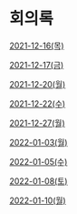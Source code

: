 # 회의록

[2021-12-16(목)](%E1%84%92%E1%85%AC%E1%84%8B%E1%85%B4%E1%84%85%E1%85%A9%E1%86%A8%20dc813ea0d61f479e91baf24237963329/2021-12-16(%E1%84%86%E1%85%A9%E1%86%A8)%2087b19d6efa9f4dd18fe97fc32578122a.md)

[2021-12-17(금)](%E1%84%92%E1%85%AC%E1%84%8B%E1%85%B4%E1%84%85%E1%85%A9%E1%86%A8%20dc813ea0d61f479e91baf24237963329/2021-12-17(%E1%84%80%E1%85%B3%E1%86%B7)%20341e5672fd27431593aaf0d770155e4f.md)

[2021-12-20(월) ](%E1%84%92%E1%85%AC%E1%84%8B%E1%85%B4%E1%84%85%E1%85%A9%E1%86%A8%20dc813ea0d61f479e91baf24237963329/2021-12-20(%E1%84%8B%E1%85%AF%E1%86%AF)%20046bd69fb6ce4dc88752417a543836d8.md)

[2021-12-22(수) ](%E1%84%92%E1%85%AC%E1%84%8B%E1%85%B4%E1%84%85%E1%85%A9%E1%86%A8%20dc813ea0d61f479e91baf24237963329/2021-12-22(%E1%84%89%E1%85%AE)%20442a3d4581824184bc69fbf91635ceb5.md)

[2021-12-27(월)](%E1%84%92%E1%85%AC%E1%84%8B%E1%85%B4%E1%84%85%E1%85%A9%E1%86%A8%20dc813ea0d61f479e91baf24237963329/2021-12-27(%E1%84%8B%E1%85%AF%E1%86%AF)%2034379eb4221e474e9013cf7b63f9cef1.md)

[2022-01-03(월) ](%E1%84%92%E1%85%AC%E1%84%8B%E1%85%B4%E1%84%85%E1%85%A9%E1%86%A8%20dc813ea0d61f479e91baf24237963329/2022-01-03(%E1%84%8B%E1%85%AF%E1%86%AF)%20c21b7d35a299465aa5e3087f67e5adc2.md)

[2022-01-05(수) ](%E1%84%92%E1%85%AC%E1%84%8B%E1%85%B4%E1%84%85%E1%85%A9%E1%86%A8%20dc813ea0d61f479e91baf24237963329/2022-01-05(%E1%84%89%E1%85%AE)%2056daf536811b4578bca7dddd2509c96a.md)

[2022-01-08(토)](%E1%84%92%E1%85%AC%E1%84%8B%E1%85%B4%E1%84%85%E1%85%A9%E1%86%A8%20dc813ea0d61f479e91baf24237963329/2022-01-08(%E1%84%90%E1%85%A9)%20c5933b52641c48e78a704a51b4afa920.md)

[2022-01-10(월) ](%E1%84%92%E1%85%AC%E1%84%8B%E1%85%B4%E1%84%85%E1%85%A9%E1%86%A8%20dc813ea0d61f479e91baf24237963329/2022-01-10(%E1%84%8B%E1%85%AF%E1%86%AF)%2052704346d64143089067f269f334aacc.md)
